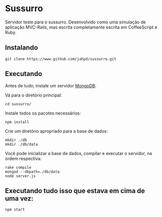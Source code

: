 # Sussurro

Servidor teste para o sussurro. Desenvolvido como uma simulação de aplicação MVC-Rails, mas escrita completamente escrita em CoffeeScript e Ruby.

## Instalando

    git clone https://www.github.com/jahpd/sussurro.git

## Executando

Antes de tudo, instale um servidor [MongoDB](https://docs.mongodb.com/manual/installation/). 

Vá para o diretório principal:

    cd sussurro/

Instale todos os pacotes necessários:

    npm install

Crie um diretório apropriado para a base de dados:

    mkdir ./db
    mkdir ./db/data


Você pode inicializar a base de dados, compilar e executar o servidor, na ordem respectiva:
        
    rake compile	
    mongod --dbpath=./db/data
    node server.js


## Executando tudo isso que estava em cima de uma vez:

    npm start

